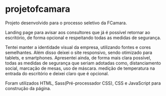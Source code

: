 # projetofcamara

Projeto desenvolvido para o processo seletivo da FCamara.

Landing page para avisar aos consultores que já é possível retornar ao escritório, de forma opcional e respeitando todas as medidas de segurança.

Tentei manter a identidade visual da empresa, utilizando fontes e cores semelhantes. Além disso deixei o site responsivo, sendo otimizado para tablets, e smartphones. Apresentei ainda, de forma mais clara possível, todas as medidas de segurança que seriam adotadas como, distanciamento social, marcação de mesas, uso de máscara. medição de temperatura na entrada do escritório e deixei claro que é opcional. 

Foram utilizados HTML, Sass(Pré-processador CSS), CSS e JavaScript para construção da página.